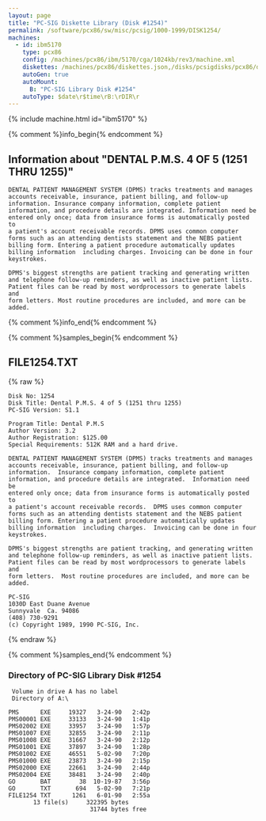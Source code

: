 ```yaml
---
layout: page
title: "PC-SIG Diskette Library (Disk #1254)"
permalink: /software/pcx86/sw/misc/pcsig/1000-1999/DISK1254/
machines:
  - id: ibm5170
    type: pcx86
    config: /machines/pcx86/ibm/5170/cga/1024kb/rev3/machine.xml
    diskettes: /machines/pcx86/diskettes.json,/disks/pcsigdisks/pcx86/diskettes.json
    autoGen: true
    autoMount:
      B: "PC-SIG Library Disk #1254"
    autoType: $date\r$time\rB:\rDIR\r
---
```


{% include machine.html id="ibm5170" %}

{% comment %}info_begin{% endcomment %}

## Information about "DENTAL P.M.S. 4 OF 5 (1251 THRU 1255)"

    DENTAL PATIENT MANAGEMENT SYSTEM (DPMS) tracks treatments and manages
    accounts receivable, insurance, patient billing, and follow-up
    information. Insurance company information, complete patient
    information, and procedure details are integrated. Information need be
    entered only once; data from insurance forms is automatically posted to
    a patient's account receivable records. DPMS uses common computer
    forms such as an attending dentists statement and the NEBS patient
    billing form. Entering a patient procedure automatically updates
    billing information  including charges. Invoicing can be done in four
    keystrokes.
    
    DPMS's biggest strengths are patient tracking and generating written
    and telephone follow-up reminders, as well as inactive patient lists.
    Patient files can be read by most wordprocessors to generate labels and
    form letters. Most routine procedures are included, and more can be
    added.
{% comment %}info_end{% endcomment %}

{% comment %}samples_begin{% endcomment %}

## FILE1254.TXT

{% raw %}
```
Disk No: 1254
Disk Title: Dental P.M.S. 4 of 5 (1251 thru 1255)
PC-SIG Version: S1.1

Program Title: Dental P.M.S
Author Version: 3.2
Author Registration: $125.00
Special Requirements: 512K RAM and a hard drive.

DENTAL PATIENT MANAGEMENT SYSTEM (DPMS) tracks treatments and manages
accounts receivable, insurance, patient billing, and follow-up
information.  Insurance company information, complete patient
information, and procedure details are integrated.  Information need be
entered only once; data from insurance forms is automatically posted to
a patient's account receivable records.  DPMS uses common computer
forms such as an attending dentists statement and the NEBS patient
billing form. Entering a patient procedure automatically updates
billing information  including charges.  Invoicing can be done in four
keystrokes.

DPMS's biggest strengths are patient tracking, and generating written
and telephone follow-up reminders, as well as inactive patient lists.
Patient files can be read by most wordprocessors to generate labels and
form letters.  Most routine procedures are included, and more can be
added.

PC-SIG
1030D East Duane Avenue
Sunnyvale  Ca. 94086
(408) 730-9291
(c) Copyright 1989, 1990 PC-SIG, Inc.
```
{% endraw %}

{% comment %}samples_end{% endcomment %}

### Directory of PC-SIG Library Disk #1254

     Volume in drive A has no label
     Directory of A:\

    PMS      EXE     19327   3-24-90   2:42p
    PMS00001 EXE     33133   3-24-90   1:41p
    PMS02002 EXE     33957   3-24-90   1:57p
    PMS01007 EXE     32855   3-24-90   2:11p
    PMS01008 EXE     31667   3-24-90   2:12p
    PMS01001 EXE     37897   3-24-90   1:28p
    PMS01002 EXE     46551   5-02-90   7:20p
    PMS01000 EXE     23873   3-24-90   2:15p
    PMS02000 EXE     22661   3-24-90   2:44p
    PMS02004 EXE     38481   3-24-90   2:40p
    GO       BAT        38  10-19-87   3:56p
    GO       TXT       694   5-02-90   7:21p
    FILE1254 TXT      1261   6-01-90   2:55a
           13 file(s)     322395 bytes
                           31744 bytes free
